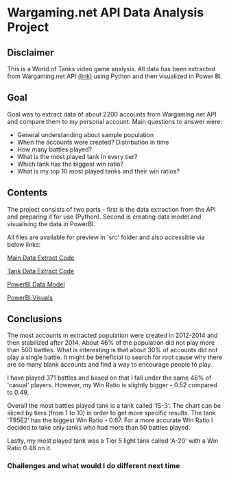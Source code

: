 # Wargaming.net API Data Analysis Project

## Disclaimer
This is a World of Tanks video game analysis. All data has been extracted from Wargaming.net API [(link)](https://developers.wargaming.net/reference/all/wot/account/list/?r_realm=eu) using Python and then visualized in Power BI.

## Goal

Goal was to extract data of about 2200 accounts from Wargaming.net API and compare them to my personal account. Main questions to answer were:

- General understanding about sample population
- When the accounts were created? Distribution in time
- How many battles played?
- What is the most played tank in every tier?
- Which tank has the biggest win ratio?
- What is my top 10 most played tanks and their win ratios?



## Contents
The project consists of two parts - first is the data extraction from the API and preparing it for use (Python). Second is creating data model and visualising the data in PowerBI. 

All files are available for preview in 'src' folder and also accessible via below links:

[Main Data Extract Code](src/Players_data.ipynb)

[Tank Data Extract Code](src/Tank-data.ipynb)

[PowerBI Data Model](src/Power%20Bi%20Model.JPG)

[PowerBI Visuals](src/Power%20BI%20_Wargaming%20project.pdf)


## Conclusions

The most accounts in extracted population were created in 2012-2014  and then stabilized after 2014. About 46% of the population did not play more than 500 battles. What is interesting is that about 30% of accounts did not play a single battle. It might be beneficial to search for root cause why there are so many blank accounts and find a way to encourage people to play. 

I have played 371 battles and based on that I fall under the same 46% of 'casual' players. However, my Win Ratio is slightly bigger - 0.52 compared to 0.49.

Overall the most battles played tank is a tank called 'IS-3'. The chart can be sliced by tiers (from 1 to 10) in order to get more specific results. The tank 'T95E2' has the biggest Win Ratio - 0.67. For a more accurate Win Ratio I decided to take only tanks who had more than 50 battles played. 

Lastly, my most played tank was a Tier 5 light tank called 'A-20' with a Win Ratio 0.48 on it. 



### Challenges and what would I do different next time
